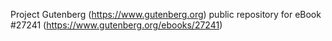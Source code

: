 Project Gutenberg (https://www.gutenberg.org) public repository for eBook #27241 (https://www.gutenberg.org/ebooks/27241)
